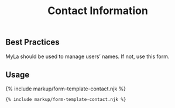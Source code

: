 ﻿---
title: Contact Information
summary: The Contact Information block allows the user to manage their bare minimum contact information.
tags: form-templates
layout: guide
eleventyNavigation:
  key: Contact Information
  parent: Form Templates
  order: 2
  excerpt: The Contact Information block allows the user to manage their bare minimum contact information.
  img: /img/illustrations/illus-contact-information.svg
---

## Best Practices

MyLa should be used to manage users’ names. If not, use this form.

## Usage

{% include markup/form-template-contact.njk %}

``` html
{% include markup/form-template-contact.njk %}
```
